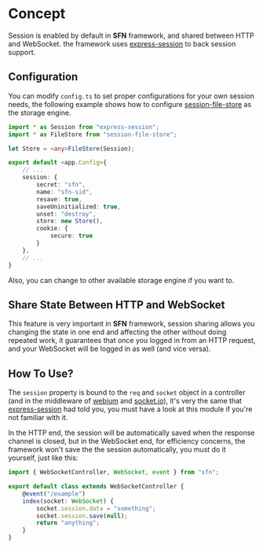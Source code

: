 <!-- title: Session; order: 8 -->
# Concept

Session is enabled by default in **SFN** framework, and shared between HTTP 
and WebSocket. the framework uses 
[express-session](https://www.npmjs.com/package/express-session) to back 
session support.

## Configuration

You can modify `config.ts` to set proper configurations for your own session
needs, the following example shows how to configure 
[session-file-store](https://www.npmjs.com/package/session-file-store) as the 
storage engine.

```typescript
import * as Session from "express-session";
import * as FileStore from "session-file-store";

let Store = <any>FileStore(Session);

export default <app.Config>{
    // ... 
    session: {
        secret: "sfn",
        name: "sfn-sid",
        resave: true,
        saveUninitialized: true,
        unset: "destroy",
        store: new Store(),
        cookie: {
            secure: true
        }
    },
    // ...
}
```

Also, you can change to other available storage engine if you want to.

## Share State Between HTTP and WebSocket

This feature is very important in **SFN** framework, session sharing allows 
you changing the state in one end and affecting the other without doing 
repeated work, it guarantees that once you logged in from an HTTP request, 
and your WebSocket will be logged in as well (and vice versa).

## How To Use?

The `session` property is bound to the `req` and `socket` object in a 
controller (and in the middleware of [webium](https://github.com/hyurl/webium) 
and [socket.io](https://socket.io)), it's very the same that 
[express-session](https://www.npmjs.com/package/express-session) had told you, 
you must have a look at this module if you're not familiar with it.

In the HTTP end, the session will be automatically saved when the response 
channel is closed, but in the WebSocket end, for efficiency concerns, the 
framework won't save the the session automatically, you must do it yourself, 
just like this:

```typescript
import { WebSocketController, WebSocket, event } from "sfn";

export default class extends WebSocketController {
    @event("/example")
    index(socket: WebSocket) {
        socket.session.data = "something";
        socket.session.save(null);
        return "anything";
    }
}
```